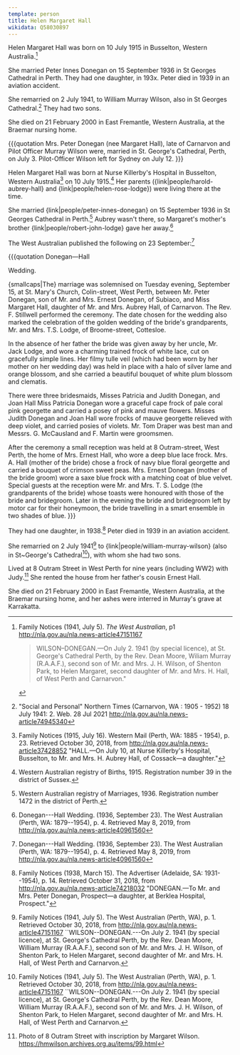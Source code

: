 ```yaml
---
template: person
title: Helen Margaret Hall
wikidata: Q58030897
---
```


Helen Margaret Hall was born on 10 July 1915 in Busselton, Western Australia.[^1]

She married Peter Innes Donegan on 15 September 1936 in St Georges Cathedral in Perth. They had one daughter, in 193x. Peter died in 1939 in an aviation accident.

She remarried on 2 July 1941, to William Murray Wilson, also in St Georges Cathedral.[^2] They had two sons.

She died on 21 February 2000 in East Fremantle, Western Australia, at the Braemar nursing home. 

[^1]: Family Notices (1941, July 5). *The West Australian*, p1
     http://nla.gov.au/nla.news-article47151167

     > WILSON–DONEGAN.—On July 2. 1941 (by special licence), at St. George's Cathedral Perth,
     > by the Rev. Dean Moore, Wiliam Murray (R.A.A.F.), second son of Mr. and Mrs. J. H. Wilson,
     > of Shenton Park, to Helen Margaret, second daughter of Mr. and Mrs. H. Hall, of West Perth and Carnarvon." 

[^2]: "Social and Personal" Northern Times (Carnarvon, WA : 1905 - 1952) 18 July 1941: 2. Web. 28 Jul 2021 http://nla.gov.au/nla.news-article74945340

{{{quotation
Mrs. Peter Donegan (nee Margaret Hall), late of Carnarvon and Pilot Officer Murray Wilson were,
married in St. George's Cathedral, Perth, on July 3.
Pilot-Officer Wilson left for Sydney on July 12.
}}}

Helen Margaret Hall was born at Nurse Killerby's Hospital in Busselton, Western Australia[^HMHbirthNotice]
on 10 July 1915.[^HMHbirth]
Her parents ({link|people/harold-aubrey-hall} and {link|people/helen-rose-lodge}) were living there at the time.

She married {link|people/peter-innes-donegan} on 15 September 1936 in St Georges Cathedral in Perth.[^MargPeterMarriage]
Aubrey wasn't there, so Margaret's mother's brother {link|people/robert-john-lodge} gave her away.[^DoneganHallWedding1936]

The West Australian published the following on 23 September:[^DoneganHallWedding1936]

{{{quotation
Donegan—Hall

Wedding.

{smallcaps|The} marriage was solemnised on Tuesday evening, September 15, at St. Mary's Church, Colin-street, West Perth,
between Mr. Peter Donegan, son of Mr. and Mrs. Ernest Donegan, of Subiaco, and Miss Margaret Hall, daughter of Mr.
and Mrs. Aubrey Hall, of Carnarvon. The Rev. F. Stillwell performed the ceremony. The date chosen for the wedding
also marked the celebration of the golden wedding of the bride's grandparents, Mr. and Mrs. T.S. Lodge, of
Broome-street, Cottesloe.

In the absence of her father the bride was given away by her uncle, Mr. Jack Lodge, and wore a charming trained frock of
white lace, cut on gracefully simple lines. Her filmy tulle veil (which had been worn by her mother on her wedding day)
was held in place with a halo of silver lame and orange blossom, and she carried a beautiful bouquet of white plum blossom and clematis.

There were three bridesmaids, Misses Patricia and Judith Donegan, and Joan Hall Miss Patricia Donegan wore a graceful cape frock of pale coral pink
georgette and carried a posey of pink and mauve flowers. Misses Judith Donegan and Joan Hall wore frocks of mauve
georgette relieved with deep violet, and carried posies of violets.
Mr. Tom Draper was best man and Messrs. G. McCausland and F. Martin were groomsmen.

After the ceremony a small reception was held at 8 Outram-street, West Perth, the home of Mrs. Ernest Hall,
who wore a deep blue lace frock. Mrs. A. Hall (mother of the bride) chose a frock of navy blue floral georgette and carried
a bouquet of crimson sweet peas. Mrs. Ernest Donegan (mother of the bride groom) wore a saxe blue frock with a matching coat of blue velvet.
Special guests at the reception were Mr. and Mrs. T. S. Lodge (the grandparents of the bride) whose toasts were honoured
with those of the bride and bridegroom. Later in the evening the bride and bridegroom left by motor car for their honeymoon,
the bride travelling in a smart ensemble in two shades of blue.
}}}

They had one daughter, in 1938.[^JHBirthNotice]
Peter died in 1939 in an aviation accident.

She remarried on 2 July 1941[^MurrayMargMarriageNotice] to {link|people/william-murray-wilson}
(also in St~George's Cathedral[^MurrayMargMarriageNotice]), with whom she had two sons.

Lived at 8 Outram Street in West Perth for nine years (including WW2) with Judy.[^OutramStPhoto]
She rented the house from her father's cousin Ernest Hall.

She died on 21 February 2000 in East Fremantle, Western Australia, at the Braemar nursing home,
and her ashes were interred in Murray's grave at Karrakatta.

[^OutramStPhoto]:
	Photo of 8 Outram Street with inscription by Margaret Wilson.
	https://hmwilson.archives.org.au/items/99.html

[^HMHbirth]:
	Western Australian registry of Births, 1915. Registration number 39 in the district of Sussex.

[^HMHbirthNotice]:
	Family Notices (1915, July 16). Western Mail (Perth, WA: 1885 - 1954), p. 23.
	Retrieved October 30, 2018, from http://nla.gov.au/nla.news-article37428852
	"HALL.—On July 10, at Nurse Killerby's Hospital, Busselton, to Mr. and Mrs. H. Aubrey Hall, of Cossack—a daughter."

[^MargPeterMarriage]:
	Western Australian registry of Marriages, 1936. Registration number 1472 in the district of Perth.

[^DoneganHallWedding1936]:
	Donegan---Hall Wedding. (1936, September 23). The West Australian (Perth, WA: 1879--1954), p. 4.
	Retrieved May 8, 2019, from http://nla.gov.au/nla.news-article40961560

[^MurrayMargMarriageNotice]:
    Family Notices (1941, July 5). The West Australian (Perth, WA), p. 1.
    Retrieved October 30, 2018, from http://nla.gov.au/nla.news-article47151167
    ``WILSON--DONEGAN.---On July 2. 1941 (by special licence), at St. George's Cathedral Perth, by the Rev. Dean Moore,
    William Murray (R.A.A.F.), second son of Mr. and Mrs. J. H. Wilson, of Shenton Park,
    to Helen Margaret, second daughter of Mr. and Mrs. H. Hall, of West Perth and Carnarvon.

[^JHBirthNotice]:
    Family Notices (1938, March 15). The Advertiser (Adelaide, SA: 1931--1954), p. 14.
    Retrieved October 31, 2018, from http://nla.gov.au/nla.news-article74218032
    "DONEGAN.—To Mr. and Mrs. Peter Donegan, Prospect—a daughter, at Berklea Hospital, Prospect."
